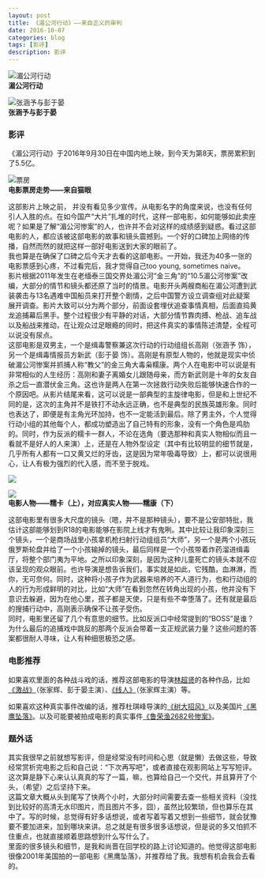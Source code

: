 ```yaml
--- 
layout: post 
title: 《湄公河行动》——来自正义的审判
date: 2016-10-07 
categories: blog 
tags: [影评] 
description: 影评
--- 
```


![湄公河行动](http://img1.icswb.com/newspaper_article/36079/57f2a2906efce_watermark1.jpg)  
**湄公河行动**

![张涵予与彭于晏](http://ww4.sinaimg.cn/orj480/71a32d43jw1f8hraumztqj20du0kun0b.jpg)  
**张涵予与彭于晏**

### 影评

《湄公河行动》于2016年9月30日在中国内地上映，到今天为第8天，票房累积到了5.5亿。  

![票房](http://bloglxm.oss-cn-beijing.aliyuncs.com/meikong.jpg)  
**电影票房走势——来自猫眼**

这部影片上映之前， 并没有看见多少宣传。从电影名字的角度来说，也没有任何引人入胜的点。在如今国产“大片”扎堆的时代，这样一部电影，如何能够如此卖座呢？如果是了解“湄公河惨案”的人，也许并不会对这样的成绩感到疑惑。看过这部电影的人，都应该被这部电影的故事和镜头震撼到。一个好的口碑加上网络的传播，自然而然的就把这样一部好电影送到大家的眼前了。  
我也算是在确保了口碑之后今天才去看的这部电影。一开始，我还为40多一张的电影票感到心疼，不过看完后，我才觉得自己too young, sometimes naive。  
影片根据2011年发生在老缅泰三国交界处湄公河“金三角”的“10.5湄公河惨案”改编，大部分的情节和镜头都还原了当时的情景。电影开头两艘商船在湄公河遭到武装袭击与13名遇难中国船员来打开整个剧情，之后中国警方设立调查组对此疑案展开调查。影片大致可以分为两个部分，前面设套埋伏追查事情真相，后面直捣黄龙追捕幕后黑手。整个过程很少有平静的对话，大部分情节靠肉搏、枪战、追车战以及船战来推动，在让观众过足眼瘾的同时，把这件真实的事情陈述清楚，全程可以说没有尿点。  
这部电影是双男主，一个是缉毒警察兼这次行动的行动组组长高刚（张涵予 饰），另一个是缉毒情报员方新武（彭于晏 饰）。高刚是有原型人物的，他就是现实中侦破湄公河惨案并抓捕人称“教父”的金三角大毒枭糯康。两个人在电影中可以说是有非常相似的人生经历：高刚和妻子离婚女儿跟随母亲，而方新武则是十年的女友自杀之后一直潜伏金三角。这也许是两人在第一次拯救行动失败后能够快速合作的一个原因吧。从影片结尾来看，这可以说是一部典型的主旋律电影，但是和上世纪不同的是，这次的主角并不是铁打不动永远正确，也不是典型的民族英雄形象。同时也表达了，即便是有主角光环加持，也不一定能活到最后。除了男主外，个人觉得行动小组的其他每个人，都成功塑造出了自己特有的形象，没有一个角色是鸡肋的。同时，作为反派的糯卡一群人，不论在选角（要选那种和真实人物相似而且一看就不是好人的人来演）上，还是在人物外型设定（其中有比较明显的细节就是，几乎所有人都有一口又黄又烂的牙齿，这是因为常年吸毒导致）上，都可以说很用心，让人有极为强烈的代入感，而不至于脱戏。  

![](http://www.86kx.com/uploads/allimg/161007/2306_161007165302_1.jpg)

![](http://stock.591hx.com/images/hnimg/201207/06/71/13446438954428505927.jpg)  
**电影人物——糯卡（上），对应真实人物——糯康（下）**

这部电影里有很多大尺度的镜头（嗯，并不是那种镜头），要不是公安部特批，我估计这部能够划到R18的电影能够在影院上线才有鬼咧。其中比较让我印象深刻三个镜头，一个是商场战里小孩拿机枪扫射行动组组员“大师”，另一个是两个小孩玩俄罗斯轮盘并给了一个小孩输掉的镜头，最后同样是一个小孩带着炸药溜进缉毒厅，将整个部门夷为平地。之所以印象深刻，是因为这种儿童死亡的镜头本就不应该呈现的观众眼前。也许导演是想告诉我们，事实就是如此，它残酷，血淋淋，而你，无可奈何。同时，这种将小孩子作为武器来培养的不人道行为，也和行动组的人的行为形成鲜明的对比，比如“大师”在看到忽然在转角出现的小孩，他并没有下意识去躲避，因为在他心里，孩子都是天使，只是有些不幸堕落了。还有就是最后的搜捕行动中，高刚表示确保不让孩子受伤。  
同时，电影里还留了几个有意思的细节。比如反派口中经常提到的“BOSS”是谁？为什么最后的追捕戏中跳反的那两个反派会带着一支正规武装力量？这些问题的答案都很耐人寻味，让人有种细思极恐之感。  

### 电影推荐

如果喜欢里面的各种战斗戏的话，推荐这部电影的导演[林超贤](http://baike.baidu.com/link?url=IgU2w-abUhND2s1hm8yyilcdbsWcB-kIaNS-BxDn0PjxSPCZuvqUM80kTwVMqp4dHzak-_XC2ebJUmtcXP2GNeIDvek6dmqIB5lNeaOCMm_Vzcn8zr-lDsCxaHuRa0hT)的各种作品，比如[《激战》](http://baike.baidu.com/item/%E6%BF%80%E6%88%98/67365)（张家辉、彭于晏主演）、[《线人》](http://baike.baidu.com/item/%E8%AF%81%E4%BA%BA/11003172)（张家辉主演）等。

如果喜欢这种真实事件改编的话，推荐杜琪峰导演的[《树大招风》](http://baike.baidu.com/link?url=pGcOCheyNVKRVdRfFPD1jHCUAGeHJZMcIhabNrmLcSh6AJckDsdk4k5v2KBN7HkKBfjmtYjz7WjTLetDwoXA0IJoOmHTOBIJNRTohlUQYrmOrP7YnahnjXpJjQpDkzQ7)以及美国片[《黑鹰坠落》](http://baike.baidu.com/link?url=K0dul7WRous3qGDH4fWvafEBjAX7tEcafEwnOlDBxEjo9eGT5k2zNN-3_NUVTzO1oIgD17UEgKgx4LcUf0a4kAqOBDSjmO5lcDoOuP5tQsMH_HnxeePfCchqa_XtNCrM)。以及可能要被拍成电影的真实事件[《鲁荣渔2682号惨案》](http://baike.baidu.com/link?url=ldTFE8ScsRtns4dU6aumeqaBlCUvAogDNJhNKG1SOsDyYIhEf9XzvlzhaG9ln53Tg965nnLatEmPrX-b-PWluWoWB89wMJarzZJ7JcqAr5pv8pjAvH4kJeZz2o_KZ4tF7OiNUhyuQ7UE9T4Pbhj2KG3AY7HQjJBi-0KAMGsJX4S)。

### 题外话

其实我很早之前就想写影评，但是经常没有时间和心思（就是懒）去做这些，导致经常赏析完电影之后和自己说：“下次再写吧”，或者直接在观影网站上写写短评。这次算是静下心来认认真真的写了一篇，嘛，也算给自己一个交代，并且算开了个头，（希望）之后坚持下来。  
这篇文章大概从头到尾写了快两个小时，大部分时间需要去查一些相关资料（没找到比较好的高清无水印图片，而且图片不多，囧），虽然比较繁琐，但也算乐在其中了。写的时候，总觉得有好多话想说，或者写着写着又想到一些细节，就会犹豫要不要加进来，加到哪块来讲。总之就是有很多很多话想说，但是说的多又怕抓不住重点，也就直接顺着思路想到什么写什么了。  
里面的很多镜头和细节，是我和尚晋在回学校的路上讨论知道的。他觉得这部电影很像2001年美国拍的一部电影《黑鹰坠落》，并推荐给了我。我想有机会我会去看的。